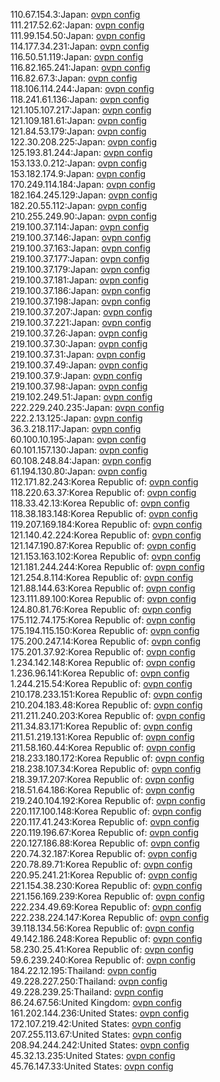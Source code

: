 110.67.154.3:Japan: [ovpn config](vpn/110_67_154_3.ovpn)  
111.217.52.62:Japan: [ovpn config](vpn/111_217_52_62.ovpn)  
111.99.154.50:Japan: [ovpn config](vpn/111_99_154_50.ovpn)  
114.177.34.231:Japan: [ovpn config](vpn/114_177_34_231.ovpn)  
116.50.51.119:Japan: [ovpn config](vpn/116_50_51_119.ovpn)  
116.82.165.241:Japan: [ovpn config](vpn/116_82_165_241.ovpn)  
116.82.67.3:Japan: [ovpn config](vpn/116_82_67_3.ovpn)  
118.106.114.244:Japan: [ovpn config](vpn/118_106_114_244.ovpn)  
118.241.61.136:Japan: [ovpn config](vpn/118_241_61_136.ovpn)  
121.105.107.217:Japan: [ovpn config](vpn/121_105_107_217.ovpn)  
121.109.181.61:Japan: [ovpn config](vpn/121_109_181_61.ovpn)  
121.84.53.179:Japan: [ovpn config](vpn/121_84_53_179.ovpn)  
122.30.208.225:Japan: [ovpn config](vpn/122_30_208_225.ovpn)  
125.193.81.244:Japan: [ovpn config](vpn/125_193_81_244.ovpn)  
153.133.0.212:Japan: [ovpn config](vpn/153_133_0_212.ovpn)  
153.182.174.9:Japan: [ovpn config](vpn/153_182_174_9.ovpn)  
170.249.114.184:Japan: [ovpn config](vpn/170_249_114_184.ovpn)  
182.164.245.129:Japan: [ovpn config](vpn/182_164_245_129.ovpn)  
182.20.55.112:Japan: [ovpn config](vpn/182_20_55_112.ovpn)  
210.255.249.90:Japan: [ovpn config](vpn/210_255_249_90.ovpn)  
219.100.37.114:Japan: [ovpn config](vpn/219_100_37_114.ovpn)  
219.100.37.146:Japan: [ovpn config](vpn/219_100_37_146.ovpn)  
219.100.37.163:Japan: [ovpn config](vpn/219_100_37_163.ovpn)  
219.100.37.177:Japan: [ovpn config](vpn/219_100_37_177.ovpn)  
219.100.37.179:Japan: [ovpn config](vpn/219_100_37_179.ovpn)  
219.100.37.181:Japan: [ovpn config](vpn/219_100_37_181.ovpn)  
219.100.37.186:Japan: [ovpn config](vpn/219_100_37_186.ovpn)  
219.100.37.198:Japan: [ovpn config](vpn/219_100_37_198.ovpn)  
219.100.37.207:Japan: [ovpn config](vpn/219_100_37_207.ovpn)  
219.100.37.221:Japan: [ovpn config](vpn/219_100_37_221.ovpn)  
219.100.37.26:Japan: [ovpn config](vpn/219_100_37_26.ovpn)  
219.100.37.30:Japan: [ovpn config](vpn/219_100_37_30.ovpn)  
219.100.37.31:Japan: [ovpn config](vpn/219_100_37_31.ovpn)  
219.100.37.49:Japan: [ovpn config](vpn/219_100_37_49.ovpn)  
219.100.37.9:Japan: [ovpn config](vpn/219_100_37_9.ovpn)  
219.100.37.98:Japan: [ovpn config](vpn/219_100_37_98.ovpn)  
219.102.249.51:Japan: [ovpn config](vpn/219_102_249_51.ovpn)  
222.229.240.235:Japan: [ovpn config](vpn/222_229_240_235.ovpn)  
222.2.13.125:Japan: [ovpn config](vpn/222_2_13_125.ovpn)  
36.3.218.117:Japan: [ovpn config](vpn/36_3_218_117.ovpn)  
60.100.10.195:Japan: [ovpn config](vpn/60_100_10_195.ovpn)  
60.101.157.130:Japan: [ovpn config](vpn/60_101_157_130.ovpn)  
60.108.248.84:Japan: [ovpn config](vpn/60_108_248_84.ovpn)  
61.194.130.80:Japan: [ovpn config](vpn/61_194_130_80.ovpn)  
112.171.82.243:Korea Republic of: [ovpn config](vpn/112_171_82_243.ovpn)  
118.220.63.37:Korea Republic of: [ovpn config](vpn/118_220_63_37.ovpn)  
118.33.42.13:Korea Republic of: [ovpn config](vpn/118_33_42_13.ovpn)  
118.38.183.148:Korea Republic of: [ovpn config](vpn/118_38_183_148.ovpn)  
119.207.169.184:Korea Republic of: [ovpn config](vpn/119_207_169_184.ovpn)  
121.140.42.224:Korea Republic of: [ovpn config](vpn/121_140_42_224.ovpn)  
121.147.190.87:Korea Republic of: [ovpn config](vpn/121_147_190_87.ovpn)  
121.153.163.102:Korea Republic of: [ovpn config](vpn/121_153_163_102.ovpn)  
121.181.244.244:Korea Republic of: [ovpn config](vpn/121_181_244_244.ovpn)  
121.254.8.114:Korea Republic of: [ovpn config](vpn/121_254_8_114.ovpn)  
121.88.144.63:Korea Republic of: [ovpn config](vpn/121_88_144_63.ovpn)  
123.111.89.100:Korea Republic of: [ovpn config](vpn/123_111_89_100.ovpn)  
124.80.81.76:Korea Republic of: [ovpn config](vpn/124_80_81_76.ovpn)  
175.112.74.175:Korea Republic of: [ovpn config](vpn/175_112_74_175.ovpn)  
175.194.115.150:Korea Republic of: [ovpn config](vpn/175_194_115_150.ovpn)  
175.200.247.14:Korea Republic of: [ovpn config](vpn/175_200_247_14.ovpn)  
175.201.37.92:Korea Republic of: [ovpn config](vpn/175_201_37_92.ovpn)  
1.234.142.148:Korea Republic of: [ovpn config](vpn/1_234_142_148.ovpn)  
1.236.96.141:Korea Republic of: [ovpn config](vpn/1_236_96_141.ovpn)  
1.244.215.54:Korea Republic of: [ovpn config](vpn/1_244_215_54.ovpn)  
210.178.233.151:Korea Republic of: [ovpn config](vpn/210_178_233_151.ovpn)  
210.204.183.48:Korea Republic of: [ovpn config](vpn/210_204_183_48.ovpn)  
211.211.240.203:Korea Republic of: [ovpn config](vpn/211_211_240_203.ovpn)  
211.34.83.171:Korea Republic of: [ovpn config](vpn/211_34_83_171.ovpn)  
211.51.219.131:Korea Republic of: [ovpn config](vpn/211_51_219_131.ovpn)  
211.58.160.44:Korea Republic of: [ovpn config](vpn/211_58_160_44.ovpn)  
218.233.180.172:Korea Republic of: [ovpn config](vpn/218_233_180_172.ovpn)  
218.238.107.34:Korea Republic of: [ovpn config](vpn/218_238_107_34.ovpn)  
218.39.17.207:Korea Republic of: [ovpn config](vpn/218_39_17_207.ovpn)  
218.51.64.186:Korea Republic of: [ovpn config](vpn/218_51_64_186.ovpn)  
219.240.104.192:Korea Republic of: [ovpn config](vpn/219_240_104_192.ovpn)  
220.117.100.148:Korea Republic of: [ovpn config](vpn/220_117_100_148.ovpn)  
220.117.41.243:Korea Republic of: [ovpn config](vpn/220_117_41_243.ovpn)  
220.119.196.67:Korea Republic of: [ovpn config](vpn/220_119_196_67.ovpn)  
220.127.186.88:Korea Republic of: [ovpn config](vpn/220_127_186_88.ovpn)  
220.74.32.187:Korea Republic of: [ovpn config](vpn/220_74_32_187.ovpn)  
220.78.89.71:Korea Republic of: [ovpn config](vpn/220_78_89_71.ovpn)  
220.95.241.21:Korea Republic of: [ovpn config](vpn/220_95_241_21.ovpn)  
221.154.38.230:Korea Republic of: [ovpn config](vpn/221_154_38_230.ovpn)  
221.156.169.239:Korea Republic of: [ovpn config](vpn/221_156_169_239.ovpn)  
222.234.49.69:Korea Republic of: [ovpn config](vpn/222_234_49_69.ovpn)  
222.238.224.147:Korea Republic of: [ovpn config](vpn/222_238_224_147.ovpn)  
39.118.134.56:Korea Republic of: [ovpn config](vpn/39_118_134_56.ovpn)  
49.142.186.248:Korea Republic of: [ovpn config](vpn/49_142_186_248.ovpn)  
58.230.25.41:Korea Republic of: [ovpn config](vpn/58_230_25_41.ovpn)  
59.6.239.240:Korea Republic of: [ovpn config](vpn/59_6_239_240.ovpn)  
184.22.12.195:Thailand: [ovpn config](vpn/184_22_12_195.ovpn)  
49.228.227.250:Thailand: [ovpn config](vpn/49_228_227_250.ovpn)  
49.228.239.25:Thailand: [ovpn config](vpn/49_228_239_25.ovpn)  
86.24.67.56:United Kingdom: [ovpn config](vpn/86_24_67_56.ovpn)  
161.202.144.236:United States: [ovpn config](vpn/161_202_144_236.ovpn)  
172.107.219.42:United States: [ovpn config](vpn/172_107_219_42.ovpn)  
207.255.113.67:United States: [ovpn config](vpn/207_255_113_67.ovpn)  
208.94.244.242:United States: [ovpn config](vpn/208_94_244_242.ovpn)  
45.32.13.235:United States: [ovpn config](vpn/45_32_13_235.ovpn)  
45.76.147.33:United States: [ovpn config](vpn/45_76_147_33.ovpn)  
